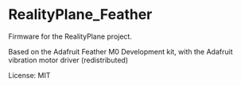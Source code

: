 # RealityPlane_Feather

Firmware for the RealityPlane project.
 
Based on the Adafruit Feather M0 Development kit, with the Adafruit vibration motor driver (redistributed)

License: MIT
